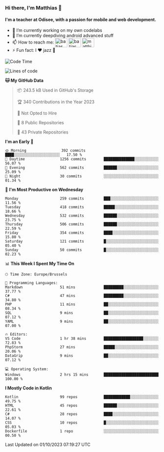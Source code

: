 ### Hi there, I'm Matthias 👋

#### I'm a teacher at Odisee, with a passion for mobile and web development.

- 🔭 I’m currently working on my own codelabs
- 🌱 I’m currently deepdiving android advanced stuff
- 📫 How to reach me: <a href="https://dev.to/batjas" target="_blank"><img align="center" src="https://raw.githubusercontent.com/rahuldkjain/github-profile-readme-generator/master/src/images/icons/Social/devto.svg" alt="batjas" height="30" width="40" /></a>
<a href="https://twitter.com/batjas" target="_blank"><img align="center" src="https://raw.githubusercontent.com/rahuldkjain/github-profile-readme-generator/master/src/images/icons/Social/twitter.svg" alt="batjas" height="30" width="40" /></a>
<a href="https://linkedin.com/in/matthiasdruwé" target="_blank"><img align="center" src="https://raw.githubusercontent.com/rahuldkjain/github-profile-readme-generator/master/src/images/icons/Social/linked-in-alt.svg" alt="matthiasdruwé" height="30" width="40" /></a>
- ⚡ Fun fact: I ❤ jazz 🎷


<!--START_SECTION:waka-->
![Code Time](http://img.shields.io/badge/Code%20Time-852%20hrs%202%20mins-blue)

![Lines of code](https://img.shields.io/badge/From%20Hello%20World%20I%27ve%20Written-2.3%20million%20lines%20of%20code-blue)

**🐱 My GitHub Data** 

> 📦 243.5 kB Used in GitHub's Storage 
 > 
> 🏆 340 Contributions in the Year 2023
 > 
> 🚫 Not Opted to Hire
 > 
> 📜 8 Public Repositories 
 > 
> 🔑 43 Private Repositories 
 > 
**I'm an Early 🐤** 

```text
🌞 Morning                392 commits         ████░░░░░░░░░░░░░░░░░░░░░   17.50 % 
🌆 Daytime                1256 commits        ██████████████░░░░░░░░░░░   56.07 % 
🌃 Evening                562 commits         ██████░░░░░░░░░░░░░░░░░░░   25.09 % 
🌙 Night                  30 commits          ░░░░░░░░░░░░░░░░░░░░░░░░░   01.34 % 
```
📅 **I'm Most Productive on Wednesday** 

```text
Monday                   259 commits         ███░░░░░░░░░░░░░░░░░░░░░░   11.56 % 
Tuesday                  418 commits         █████░░░░░░░░░░░░░░░░░░░░   18.66 % 
Wednesday                532 commits         ██████░░░░░░░░░░░░░░░░░░░   23.75 % 
Thursday                 506 commits         ██████░░░░░░░░░░░░░░░░░░░   22.59 % 
Friday                   354 commits         ████░░░░░░░░░░░░░░░░░░░░░   15.80 % 
Saturday                 121 commits         █░░░░░░░░░░░░░░░░░░░░░░░░   05.40 % 
Sunday                   50 commits          █░░░░░░░░░░░░░░░░░░░░░░░░   02.23 % 
```


📊 **This Week I Spent My Time On** 

```text
🕑︎ Time Zone: Europe/Brussels

💬 Programming Languages: 
Markdown                 51 mins             █████████░░░░░░░░░░░░░░░░   37.77 % 
C#                       47 mins             █████████░░░░░░░░░░░░░░░░   34.80 % 
PHP                      11 mins             ██░░░░░░░░░░░░░░░░░░░░░░░   08.34 % 
SQL                      9 mins              ██░░░░░░░░░░░░░░░░░░░░░░░   07.12 % 
YAML                     9 mins              ██░░░░░░░░░░░░░░░░░░░░░░░   07.00 % 

🔥 Editors: 
VS Code                  1 hr 38 mins        ██████████████████░░░░░░░   72.83 % 
PhpStorm                 27 mins             █████░░░░░░░░░░░░░░░░░░░░   20.06 % 
DataGrip                 9 mins              ██░░░░░░░░░░░░░░░░░░░░░░░   07.12 % 

💻 Operating System: 
Windows                  2 hrs 15 mins       █████████████████████████   100.00 % 
```

**I Mostly Code in Kotlin** 

```text
Kotlin                   99 repos            ████████████░░░░░░░░░░░░░   49.75 % 
HTML                     45 repos            ██████░░░░░░░░░░░░░░░░░░░   22.61 % 
C#                       28 repos            ████░░░░░░░░░░░░░░░░░░░░░   14.07 % 
CSS                      10 repos            █░░░░░░░░░░░░░░░░░░░░░░░░   05.03 % 
Dockerfile               1 repo              ░░░░░░░░░░░░░░░░░░░░░░░░░   00.50 % 
```




 Last Updated on 01/10/2023 07:19:27 UTC
<!--END_SECTION:waka-->
